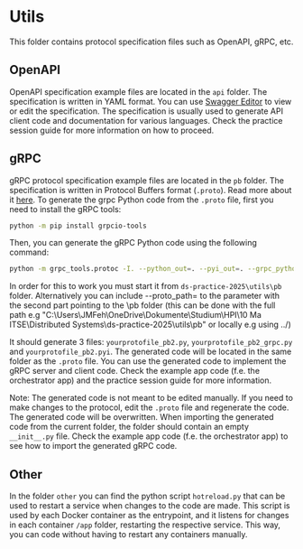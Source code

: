# Utils

This folder contains protocol specification files such as OpenAPI, gRPC, etc.

## OpenAPI

OpenAPI specification example files are located in the `api` folder. The specification is written in YAML format. You can use [Swagger Editor](https://editor.swagger.io/) to view or edit the specification. The specification is usually used to generate API client code and documentation for various languages. Check the practice session guide for more information on how to proceed.

## gRPC

gRPC protocol specification example files are located in the `pb` folder. The specification is written in Protocol Buffers format (`.proto`). Read more about it [here](https://grpc.io/docs/languages/python/quickstart/). 
To generate the grpc Python code from the `.proto` file, first you need to install the gRPC tools:

```bash
python -m pip install grpcio-tools
```

Then, you can generate the gRPC Python code using the following command:

```bash
python -m grpc_tools.protoc -I. --python_out=. --pyi_out=. --grpc_python_out=. ./yourprotofile.proto
```

In order for this to work you must start it from `ds-practice-2025\utils\pb` folder. 
Alternatively you can include --proto_path= to the parameter with the second part pointing to the \pb folder 
(this can be done with the full path e.g "C:\Users\JMFeh\OneDrive\Dokumente\Studium\HPI\10 Ma ITSE\Distributed Systems\ds-practice-2025\utils\pb" or locally e.g using ../)

It should generate 3 files: `yourprotofile_pb2.py`, `yourprotofile_pb2_grpc.py` and `yourprotofile_pb2.pyi`. The generated code will be located in the same folder as the `.proto` file. You can use the generated code to implement the gRPC server and client code. Check the example app code (f.e. the orchestrator app) and the practice session guide for more information.

Note: The generated code is not meant to be edited manually. If you need to make changes to the protocol, edit the `.proto` file and regenerate the code. The generated code will be overwritten. When importing the generated code from the current folder, the folder should contain an empty `__init__.py` file. Check the example app code (f.e. the orchestrator app) to see how to import the generated gRPC code.

## Other

In the folder `other` you can find the python script `hotreload.py` that can be used to restart a service when changes to the code are made. This script is used by each Docker container as the entrypoint, and it listens for changes in each container `/app` folder, restarting the respective service. This way, you can code without having to restart any containers manually.